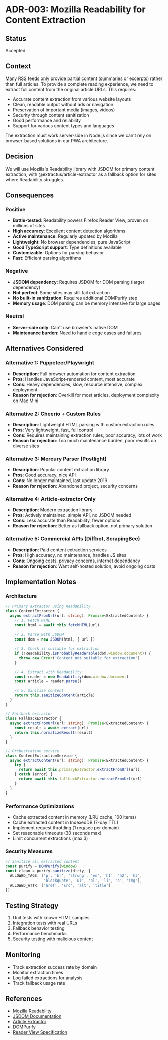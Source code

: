 # ADR-003: Mozilla Readability for Content Extraction

## Status
Accepted

## Context
Many RSS feeds only provide partial content (summaries or excerpts) rather than full articles. To provide a complete reading experience, we need to extract full content from the original article URLs. This requires:

- Accurate content extraction from various website layouts
- Clean, readable output without ads or navigation
- Preservation of important media (images, videos)
- Security through content sanitization
- Good performance and reliability
- Support for various content types and languages

The extraction must work server-side in Node.js since we can't rely on browser-based solutions in our PWA architecture.

## Decision
We will use Mozilla's Readability library with JSDOM for primary content extraction, with @extractus/article-extractor as a fallback option for sites where Readability struggles.

## Consequences

### Positive
- **Battle-tested**: Readability powers Firefox Reader View, proven on millions of sites
- **High accuracy**: Excellent content detection algorithms
- **Active maintenance**: Regularly updated by Mozilla
- **Lightweight**: No browser dependencies, pure JavaScript
- **Good TypeScript support**: Type definitions available
- **Customizable**: Options for parsing behavior
- **Fast**: Efficient parsing algorithms

### Negative
- **JSDOM dependency**: Requires JSDOM for DOM parsing (larger dependency)
- **Not perfect**: Some sites may still fail extraction
- **No built-in sanitization**: Requires additional DOMPurify step
- **Memory usage**: DOM parsing can be memory intensive for large pages

### Neutral
- **Server-side only**: Can't use browser's native DOM
- **Maintenance burden**: Need to handle edge cases and failures

## Alternatives Considered

### Alternative 1: Puppeteer/Playwright
- **Description**: Full browser automation for content extraction
- **Pros**: Handles JavaScript-rendered content, most accurate
- **Cons**: Heavy dependencies, slow, resource intensive, complex deployment
- **Reason for rejection**: Overkill for most articles, deployment complexity on Mac Mini

### Alternative 2: Cheerio + Custom Rules
- **Description**: Lightweight HTML parsing with custom extraction rules
- **Pros**: Very lightweight, fast, full control
- **Cons**: Requires maintaining extraction rules, poor accuracy, lots of work
- **Reason for rejection**: Too much maintenance burden, poor results on diverse sites

### Alternative 3: Mercury Parser (Postlight)
- **Description**: Popular content extraction library
- **Pros**: Good accuracy, nice API
- **Cons**: No longer maintained, last update 2019
- **Reason for rejection**: Abandoned project, security concerns

### Alternative 4: Article-extractor Only
- **Description**: Modern extraction library
- **Pros**: Actively maintained, simple API, no JSDOM needed
- **Cons**: Less accurate than Readability, fewer options
- **Reason for rejection**: Better as fallback option, not primary solution

### Alternative 5: Commercial APIs (Diffbot, ScrapingBee)
- **Description**: Paid content extraction services
- **Pros**: High accuracy, no maintenance, handles JS sites
- **Cons**: Ongoing costs, privacy concerns, internet dependency
- **Reason for rejection**: Want self-hosted solution, avoid ongoing costs

## Implementation Notes

### Architecture
```typescript
// Primary extractor using Readability
class ContentExtractor {
  async extractFromUrl(url: string): Promise<ExtractedContent> {
    // 1. Fetch HTML
    const html = await this.fetchHTML(url)
    
    // 2. Parse with JSDOM
    const dom = new JSDOM(html, { url })
    
    // 3. Check if suitable for extraction
    if (!Readability.isProbablyReaderable(dom.window.document)) {
      throw new Error('Content not suitable for extraction')
    }
    
    // 4. Extract with Readability
    const reader = new Readability(dom.window.document)
    const article = reader.parse()
    
    // 5. Sanitize content
    return this.sanitizeContent(article)
  }
}

// Fallback extractor
class FallbackExtractor {
  async extractFromUrl(url: string): Promise<ExtractedContent> {
    const result = await extract(url)
    return this.normalizeResult(result)
  }
}

// Orchestration service
class ContentExtractionService {
  async extractContent(url: string): Promise<ExtractedContent> {
    try {
      return await this.primaryExtractor.extractFromUrl(url)
    } catch (error) {
      return await this.fallbackExtractor.extractFromUrl(url)
    }
  }
}
```

### Performance Optimizations
- Cache extracted content in memory (LRU cache, 100 items)
- Cache extracted content in IndexedDB (7-day TTL)
- Implement request throttling (1 req/sec per domain)
- Set reasonable timeouts (30 seconds max)
- Limit concurrent extractions (max 3)

### Security Measures
```typescript
// Sanitize all extracted content
const purify = DOMPurify(window)
const clean = purify.sanitize(dirty, {
  ALLOWED_TAGS: ['p', 'br', 'strong', 'em', 'h1', 'h2', 'h3', 
                 'blockquote', 'ul', 'ol', 'li', 'a', 'img'],
  ALLOWED_ATTR: ['href', 'src', 'alt', 'title']
})
```

## Testing Strategy
1. Unit tests with known HTML samples
2. Integration tests with real URLs
3. Fallback behavior testing
4. Performance benchmarks
5. Security testing with malicious content

## Monitoring
- Track extraction success rate by domain
- Monitor extraction times
- Log failed extractions for analysis
- Track fallback usage rate

## References
- [Mozilla Readability](https://github.com/mozilla/readability)
- [JSDOM Documentation](https://github.com/jsdom/jsdom)
- [Article Extractor](https://github.com/extractus/article-extractor)
- [DOMPurify](https://github.com/cure53/DOMPurify)
- [Reader View Specification](https://github.com/mozilla/readability#overview)